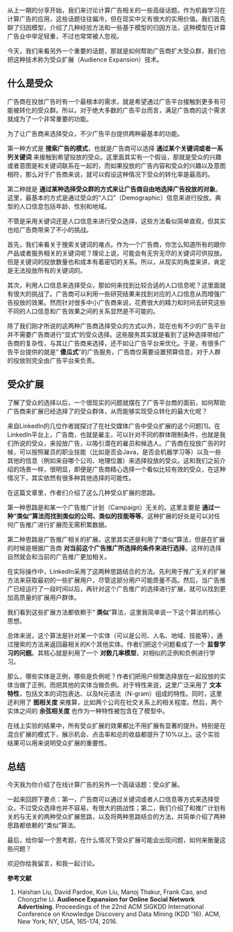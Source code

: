 从上一期的分享开始，我们来讨论计算广告相关的一些高级话题。作为机器学习在计算广告的应用，这些话题往往偏冷，但在现实中又有很大的实用价值。我们首先聊了归因模型，介绍了几种经验方法和一些基于模型的归因方法，这种模型在计算广告业中举足轻重，不过也常常被人忽视。

今天，我们来看另外一个重要的话题，那就是如何帮助广告商扩大受众群，我们也把这种技术称为受众扩展（Audience Expansion）技术。

## 什么是受众

广告商在投放广告时有一个最根本的需求，就是希望通过广告平台接触到更多有可能被转化的受众群。所以，对于绝大多数的广告平台而言，满足广告商的这个需求就成为了一个非常重要的功能。

为了让广告商来选择受众，不少广告平台提供两种最基本的功能。

第一种方式是 **搜索广告的模式**，也就是广告商可以选择 **通过某个关键词或者一系列关键词** 来接触到希望投放的受众。这里面其实有一个假设，那就是受众的兴趣或者意图是和关键词联系在一起的，而如果投放的广告内容和受众的兴趣以及意图相符，那么对于广告商来说，就可以假设这种情况下受众的转化率是最高的。

第二种就是 **通过某种选择受众群的方式来让广告商自由地选择广告投放的对象**。这里，最基本的方式是通过受众的“人口”（Demographic）信息来进行投放。典型的人口信息包括年龄、性别和地域。

不管是采用关键词还是人口信息来进行受众选择，这些方法看似简单直观，但其实也给广告商带来了不小的挑战。

首先，我们来看关于搜索关键词的难点。作为一个广告商，你怎么知道所有的跟你产品或者服务相关的关键词呢？理论上说，可能会有无穷无尽的关键词可供投放。但是关键词的投放数量也和成本有着密切的关系。所以，从现实的角度来讲，肯定是无法投放所有的关键词的。

其次，利用人口信息来选择受众，那如何来找到比较合适的人口信息呢？这里面就有很大的挑战了。广告商可以利用一些研究结果来找到对应的人口信息从而增强广告投放的效果。然而针对很多中小广告商来说，花费很大的精力和时间去研究这些不同的人口信息和广告效果之间的关系显然是不可能的。

除了我们刚才所说的这两种广告商选择受众的方式以外，现在也有不少的广告平台并不需要广告商进行“显式”的受众选择。这些服务其实就是看到了这种选择带给广告商的复杂性，与其让广告商来选择，还不如让广告平台来优化。于是，有很多广告平台提供的就是“ **傻瓜式**”的广告服务，广告商仅需要设置预算信息，对于人群的投放则完全由广告平台来负责。

## 受众扩展

了解了受众的选择以后，一个很现实的问题就摆在了广告平台商的面前，如何帮助广告商来扩展已经选择了的受众群体，从而能够实现受众转化的最大化呢？

来自LinkedIn的几位作者就探讨了在社交媒体广告中受众扩展的这个问题\[1\]。在LinkedIn平台上，广告商，也就是雇主，可以针对不同的群体限制条件，也就是我们所说的受众，来投放广告，以吸引潜在的雇员和候选人。广告商在投放广告的时候，可以按照雇员的职业技能（比如是否会Java，是否会机器学习等）以及一些其他的信息（例如来自哪个公司、地理位置）来选择投放的受众。这和我们之前介绍的场景一样，很明显，即便是广告商精心选择一个看似比较有效的受众，在这种情况下，其实依然有很多种其他选择的可能性。

在这篇文章里，作者们介绍了这么几种受众扩展的思路。

第一种思路是和某一个广告推广计划（Campaign）无关的。这里主要是 **通过一种“类似”算法而找到类似的公司、类似的技能等等**。这种扩展的好处是可以对任何广告推广进行扩展而无需积累数据。

第二种思路是广告推广相关的扩展。这里其实还是利用了“类似”算法，但是在扩展的时候是根据广告商 **对当前这个广告推广所选择的条件来进行选择**，这样的选择自然就会和当前的广告推广更加相关。

在实际操作中，LinkedIn采用了这两种思路结合的方法。先利用于推广无关的扩展方法来获取最初的一些扩展用户，尽管这部分用户可能质量不高。然后，当广告推广已经运行了一段时间以后，再针对这个广告推广的选择进行扩展，就可以找到更加高质量的扩展用户群体。

我们看到这些扩展方法都依赖于“ **类似**”算法，这里我简单说一下这个算法的核心思想。

总体来说，这个算法是针对某一个实体（可以是公司、人名、地域、技能等），通过搜索的方法来返回最相关的K个其他实体。作者们把这个问题看成了一个 **监督学习的问题**。其核心就是利用了一个 **对数几率模型**，对相似的正例和负例进行学习。

那么，哪些实体是正例，哪些是负例呢？作者们把用户频繁选择放在一起投放的实体当做了正例，而把其他的实体当做负例。对于特性来说，这里广泛采用了 **文本特性**，包括文本的词包表达、以及N元语法（N-gram）组成的特性。同时，这里还利用了 **图相关度** 来推算，比如两个公司在社交关系上的相关程度。然后，两个实体之间的 **余弦相关度** 也作为一种特性被包含在了模型中。

在线上实验的结果中，所有受众扩展的效果都比不用扩展有显著的提升。特别是在混合扩展的模式下，展示机会、点击率和总的收益都提升了10%以上。这个实验结果可以用来说明受众扩展的重要性。

## 总结

今天我为你介绍了在线计算广告的另外一个高级话题：受众扩展。

一起来回顾下要点：第一，广告商可以通过关键词或者人口信息等方式来选择受众，不过受众选择也并不容易，有很大的挑战性；第二，我们介绍了和推广计划有关的与无关的两种受众扩展思路，以及将两种思路结合的方法，并简单介绍了两种思路都依赖的“类似”算法。

最后，给你留一个思考题，在什么情况下受众扩展可能会出现问题，如何来衡量这些问题？

欢迎你给我留言，和我一起讨论。

**参考文献**

1. Haishan Liu, David Pardoe, Kun Liu, Manoj Thakur, Frank Cao, and Chongzhe Li. **Audience Expansion for Online Social Network Advertising**. Proceedings of the 22nd ACM SIGKDD International Conference on Knowledge Discovery and Data Mining (KDD '16). ACM, New York, NY, USA, 165-174, 2016.